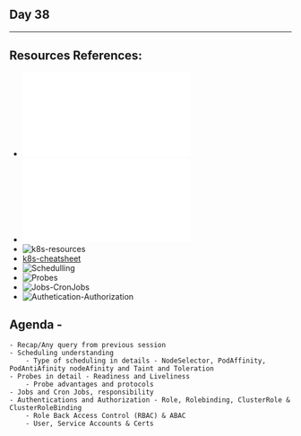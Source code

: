 ## Day 38
*************************************************************************************

## Resources References:
- ![Complete-Notes](../TrainingQueries-Agenda.txt)
- ![K8S-Contents](../K8S_DeepDive_Content.md)
- ![k8s-resources](../k8s_resources/)
- [k8s-cheatsheet](https://jamesdefabia.github.io/docs/user-guide/kubectl-cheatsheet/)
- ![Schedulling](../k8s_resources/15-Scheduling/)
- ![Probes](../k8s_resources/15-Probes/)
- ![Jobs-CronJobs](../k8s_resources/16-Jobs-and-Cronjobs/)
- ![Authetication-Authorization](../k8s_resources/18-Authentication-and-Authrization(RBAC)/)
## Agenda -
	- Recap/Any query from previous session
	- Scheduling understanding
		- Type of scheduling in details - NodeSelector, PodAffinity, PodAntiAfinity nodeAfinity and Taint and Toleration
	- Probes in detail - Readiness and Liveliness
		- Probe advantages and protocols
	- Jobs and Cron Jobs, responsibility
	- Authentications and Authorization - Role, Rolebinding, ClusterRole & ClusterRoleBinding
		- Role Back Access Control (RBAC) & ABAC
		- User, Service Accounts & Certs